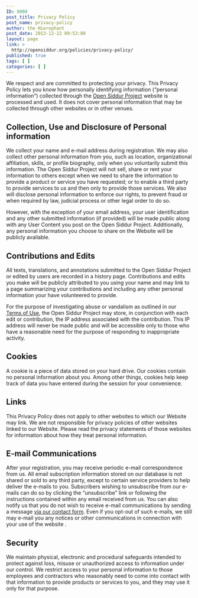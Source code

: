 ```yaml
---
ID: 8008
post_title: Privacy Policy
post_name: privacy-policy
author: the Hierophant
post_date: 2013-12-22 09:53:00
layout: page
link: >
  http://opensiddur.org/policies/privacy-policy/
published: true
tags: [ ]
categories: [ ]
---
```

We respect and are committed to protecting your privacy. This Privacy Policy lets you know how personally identifying information (“personal information”) collected through the <a href="http://opensiddur.org">Open Siddur Project</a> website is processed and used. It does not cover personal information that may be collected through other websites or in other venues.
<h2>Collection, Use and Disclosure of Personal information</h2>
We collect your name and e-mail address during registration. We may also collect other personal information from you, such as location, organizational affiliation, skills, or profile biography, only when you voluntarily submit this information. The Open Siddur Project will not sell, share or rent your information to others except when we need to share the information to provide a product or service you have requested; or to enable a third party to provide services to us and then only to provide those services. We also will disclose personal information to enforce our rights, to prevent fraud or when required by law, judicial process or other legal order to do so.

However, with the exception of your email address, your user identification and any other submitted information (if provided) will be made public along with any User Content you post on the Open Siddur Project. Additionally, any personal information you choose to share on the Website will be publicly available.
<h2>Contributions and Edits</h2>
All texts, translations, and annotations submitted to the Open Siddur Project or edited by users are recorded in a history page. Contributions and edits you make will be publicly attributed to you using your name and may link to a page summarizing your contributions and including any other personal information your have volunteered to provide.

For the purpose of investigating abuse or vandalism as outlined in our <a href="http://opensiddur.org/terms-of-use/">Terms of Use</a>, the Open Siddur Project may store, in conjunction with each edit or contribution, the IP address associated with the contribution. This IP address will never be made public and will be accessible only to those who have a reasonable need for the purpose of responding to inappropriate activity.
<h2>Cookies</h2>
A cookie is a piece of data stored on your hard drive. Our cookies contain no personal information about you. Among other things, cookies help keep track of data you have entered during the session for your convenience.
<h2>Links</h2>
This Privacy Policy does not apply to other websites to which our Website may link. We are not responsible for privacy policies of other websites linked to our Website. Please read the privacy statements of those websites for information about how they treat personal information.
<h2>E-mail Communications</h2>
After your registration, you may receive periodic e-mail correspondence from us. All email subscription information stored on our database is not shared or sold to any third party, except to certain service providers to help deliver the e-mails to you. Subscribers wishing to unsubscribe from our e-mails can do so by clicking the “unsubscribe” link or following the instructions contained within any email received from us. You can also notify us that you do not wish to receive e-mail communications by sending a message <a href="http://opensiddur.org/contact/">via our contact form</a>. Even if you opt-out of such e-mails, we still may e-mail you any notices or other communications in connection with your use of the website .
<h2>Security</h2>
We maintain physical, electronic and procedural safeguards intended to protect against loss, misuse or unauthorized access to information under our control. We restrict access to your personal information to those employees and contractors who reasonably need to come into contact with that information to provide products or services to you, and they may use it only for that purpose.